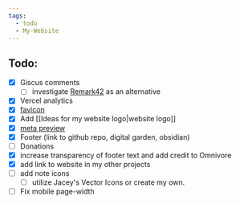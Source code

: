 ```yaml
---
tags:
  - todo
  - My-Website
---
```

## Todo:

- [x] Giscus comments
    - [ ] investigate [Remark42](https://remark42.com/) as an alternative
- [x] Vercel analytics
- [x] [favicon](https://dg-docs.ole.dev/getting-started/04-appearance-settings/#favicon)
- [x] Add [[Ideas for my website logo|website logo]]
- [x] [meta preview](https://dg-docs.ole.dev/advanced/note-specific-settings/#metatags)
- [x] Footer (link to github repo, digital garden, obsidian)
- [ ] Donations
- [x] increase transparency of footer text and add credit to Omnivore
- [x] add link to website in my other projects
- [ ] add note icons
	- [ ] utilize Jacey's Vector Icons or create my own.
- [ ] Fix mobile page-width